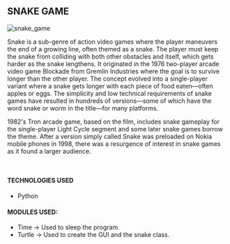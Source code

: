## SNAKE GAME


![snake_game](https://encrypted-tbn0.gstatic.com/images?q=tbn:ANd9GcRRT12pTLQDN8tYdXaSWALnukvr0eRWVwCVDpaugyuMGzNIO_7AJMzo8GCuGnWPD1iK_q4&usqp=CAU)

Snake is a sub-genre of action video games where the player maneuvers the end of a growing line, often themed as a snake. The player must keep the snake from colliding with both other obstacles and itself, which gets harder as the snake lengthens. It originated in the 1976 two-player arcade video game Blockade from Gremlin Industries where the goal is to survive longer than the other player. The concept evolved into a single-player variant where a snake gets longer with each piece of food eaten—often apples or eggs. The simplicity and low technical requirements of snake games have resulted in hundreds of versions—some of which have the word snake or worm in the title—for many platforms.

1982's Tron arcade game, based on the film, includes snake gameplay for the single-player Light Cycle segment and some later snake games borrow the theme. After a version simply called Snake was preloaded on Nokia mobile phones in 1998, there was a resurgence of interest in snake games as it found a larger audience.

</br>

#### **TECHNOLOGIES USED**
* Python

#### **MODULES USED:**
* Time &rarr; Used to sleep the program.
* Turtle &rarr; Used to create the GUI and the snake class.
